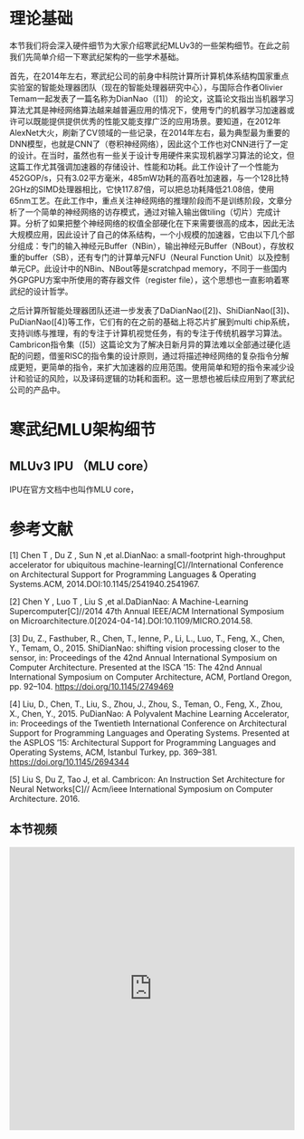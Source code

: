 # 理论基础

本节我们将会深入硬件细节为大家介绍寒武纪MLUv3的一些架构细节。在此之前我们先简单介绍一下寒武纪架构的一些学术基础。

首先，在2014年左右，寒武纪公司的前身中科院计算所计算机体系结构国家重点实验室的智能处理器团队（现在的智能处理器研究中心），与国际合作者Olivier Temam一起发表了一篇名称为DianNao（[1]） 的论文，这篇论文指出当机器学习算法尤其是神经网络算法越来越普遍应用的情况下，使用专门的机器学习加速器或许可以既能提供提供优秀的性能又能支撑广泛的应用场景。要知道，在2012年AlexNet大火，刷新了CV领域的一些记录，在2014年左右，最为典型最为重要的DNN模型，也就是CNN了（卷积神经网络），因此这个工作也对CNN进行了一定的设计。在当时，虽然也有一些关于设计专用硬件来实现机器学习算法的论文，但这篇工作尤其强调加速器的存储设计、性能和功耗。此工作设计了一个性能为452GOP/s，只有3.02平方毫米，485mW功耗的高吞吐加速器，与一个128比特2GHz的SIMD处理器相比，它快117.87倍，可以把总功耗降低21.08倍，使用65nm工艺。在此工作中，重点关注神经网络的推理阶段而不是训练阶段，文章分析了一个简单的神经网络的访存模式，通过对输入输出做tiling（切片）完成计算。分析了如果把整个神经网络的权值全部硬化在下来需要很高的成本，因此无法大规模应用，因此设计了自己的体系结构，一个小规模的加速器，它由以下几个部分组成：专门的输入神经元Buffer（NBin），输出神经元Buffer（NBout），存放权重的buffer（SB），还有专门的计算单元NFU（Neural Function Unit）以及控制单元CP。此设计中的NBin、NBout等是scratchpad memory，不同于一些国内外GPGPU方案中所使用的寄存器文件（register file），这个思想也一直影响着寒武纪的设计哲学。

之后计算所智能处理器团队还进一步发表了DaDianNao([2])、ShiDianNao([3])、PuDianNao([4])等工作，它们有的在之前的基础上将芯片扩展到multi chip系统，支持训练与推理，有的专注于计算机视觉任务，有的专注于传统机器学习算法。Cambricon指令集（[5]）这篇论文为了解决日新月异的算法难以全部通过硬化适配的问题，借鉴RISC的指令集的设计原则，通过将描述神经网络的复杂指令分解成更短，更简单的指令，来扩大加速器的应用范围。使用简单和短的指令来减少设计和验证的风险，以及译码逻辑的功耗和面积。这一思想也被后续应用到了寒武纪公司的产品中。

# 寒武纪MLU架构细节

## MLUv3 IPU （MLU core）

IPU在官方文档中也叫作MLU core，

# 参考文献

[1] Chen T , Du Z , Sun N ,et al.DianNao: a small-footprint high-throughput accelerator for ubiquitous machine-learning[C]//International Conference on Architectural Support for Programming Languages & Operating Systems.ACM, 2014.DOI:10.1145/2541940.2541967.

[2] Chen Y , Luo T , Liu S ,et al.DaDianNao: A Machine-Learning Supercomputer[C]//2014 47th Annual IEEE/ACM International Symposium on Microarchitecture.0[2024-04-14].DOI:10.1109/MICRO.2014.58.

[3] Du, Z., Fasthuber, R., Chen, T., Ienne, P., Li, L., Luo, T., Feng, X., Chen, Y., Temam, O., 2015. ShiDianNao: shifting vision processing closer to the sensor, in: Proceedings of the 42nd Annual International Symposium on Computer Architecture. Presented at the ISCA ’15: The 42nd Annual International Symposium on Computer Architecture, ACM, Portland Oregon, pp. 92–104. https://doi.org/10.1145/2749469

[4] Liu, D., Chen, T., Liu, S., Zhou, J., Zhou, S., Teman, O., Feng, X., Zhou, X., Chen, Y., 2015. PuDianNao: A Polyvalent Machine Learning Accelerator, in: Proceedings of the Twentieth International Conference on Architectural Support for Programming Languages and Operating Systems. Presented at the ASPLOS ’15: Architectural Support for Programming Languages and Operating Systems, ACM, Istanbul Turkey, pp. 369–381. https://doi.org/10.1145/2694344

[5] Liu S, Du Z, Tao J, et al. Cambricon: An Instruction Set Architecture for Neural Networks[C]// Acm/ieee International Symposium on Computer Architecture. 2016.


## 本节视频

<html>
<iframe src="https://player.bilibili.com/player.html?aid=403940478&bvid=BV1TV411j7Yx&cid=1210634113&page=1&as_wide=1&high_quality=1&danmaku=0&t=30&autoplay=0" width="100%" height="500" scrolling="no" border="0" frameborder="no" framespacing="0" allowfullscreen="true"> </iframe>
</html>
